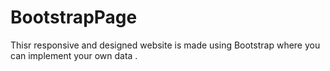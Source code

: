 # BootstrapPage

Thisr responsive and designed  website is made using Bootstrap where you can implement your own data .

